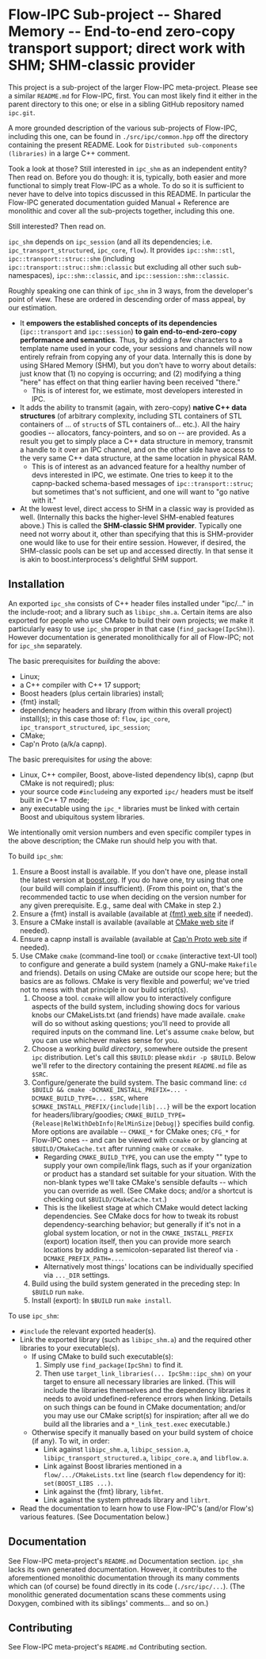 # Flow-IPC Sub-project -- Shared Memory -- End-to-end zero-copy transport support; direct work with SHM; SHM-classic provider

This project is a sub-project of the larger Flow-IPC meta-project.  Please see
a similar `README.md` for Flow-IPC, first.  You can most likely find it either in the parent
directory to this one; or else in a sibling GitHub repository named `ipc.git`.

A more grounded description of the various sub-projects of Flow-IPC, including this one, can be found
in `./src/ipc/common.hpp` off the directory containing the present README.  Look for
`Distributed sub-components (libraries)` in a large C++ comment.

Took a look at those?  Still interested in `ipc_shm` as an independent entity?  Then read on.
Before you do though: it is, typically, both easier and more functional to simply treat Flow-IPC as a whole.
To do so it is sufficient to never have to delve into topics discussed in this README.  In particular
the Flow-IPC generated documentation guided Manual + Reference are monolithic and cover all the
sub-projects together, including this one.

Still interested?  Then read on.

`ipc_shm` depends on `ipc_session` (and all its dependencies; i.e. `ipc_transport_structured`, `ipc_core`, `flow`).
It provides `ipc::shm::stl`, `ipc::transport::struc::shm` (including `ipc::transport::struc::shm::classic` but
excluding all other such sub-namespaces), `ipc::shm::classic`, and `ipc::session::shm::classic`.

Roughly speaking one can think of `ipc_shm` in 3 ways, from the developer's point of view.  These are ordered
in descending order of mass appeal, by our estimation.

  - It **empowers the established concepts of its dependencies** (`ipc::transport` and
    `ipc::session`) **to gain end-to-end-zero-copy performance and semantics**.  Thus, by adding a few characters
    to a template name used in your code, your sessions and channels will now entirely refrain from copying
    any of your data.  Internally this is done by using SHared Memory (SHM), but you don't have to worry about
    details: just know that (1) no copying is occurring; and (2) modifying a thing "here" has effect on that thing
    earlier having been received "there."
    - This is of interest for, we estimate, most developers interested in IPC.
  - It adds the ability to transmit (again, with zero-copy) **native C++ data structures**
    (of arbitrary complexity, including STL containers of STL containers of ... of `struct`s of STL containers of...
    etc.).  All the hairy goodies -- allocators, fancy-pointers, and so on -- are provided.  As a result you
    get to simply place a C++ data structure in memory, transmit a handle to it over an IPC channel,
    and on the other side have access to the very same C++ data structure, at the same location in physical
    RAM.
    - This is of interest as an advanced feature for a healthy number of devs interested in IPC, we estimate.
      One tries to keep it to the capnp-backed schema-based messages of `ipc::transport::struc`; but
      sometimes that's not sufficient, and one will want to "go native with it."
  - At the lowest level, direct access to SHM in a classic way is provided as well.  (Internally this backs
    the higher-level SHM-enabled features above.)  This is called the **SHM-classic SHM provider**.
    Typically one need not worry about it, other than specifying that this is SHM-provider one would like
    to use for their entire session.  However, if desired, the SHM-classic pools can be set up and accessed
    directly.  In that sense it is akin to boost.interprocess's delightful SHM support.

## Installation

An exported `ipc_shm` consists of C++ header files installed under "ipc/..." in the
include-root; and a library such as `libipc_shm.a`.
Certain items are also exported for people who use CMake to build their own
projects; we make it particularly easy to use `ipc_shm` proper in that case
(`find_package(IpcShm)`).  However documentation is generated monolithically for all of Flow-IPC;
not for `ipc_shm` separately.

The basic prerequisites for *building* the above:

  - Linux;
  - a C++ compiler with C++ 17 support;
  - Boost headers (plus certain libraries) install;
  - {fmt} install;
  - dependency headers and library (from within this overall project) install(s); in this case those of:
    `flow`, `ipc_core`, `ipc_transport_structured`, `ipc_session`;
  - CMake;
  - Cap'n Proto (a/k/a capnp).

The basic prerequisites for *using* the above:

  - Linux, C++ compiler, Boost, above-listed dependency lib(s), capnp (but CMake is not required); plus:
  - your source code `#include`ing any exported `ipc/` headers must be itself built in C++ 17 mode;
  - any executable using the `ipc_*` libraries must be linked with certain Boost and ubiquitous
    system libraries.

We intentionally omit version numbers and even specific compiler types in the above description; the CMake run
should help you with that.

To build `ipc_shm`:

  1. Ensure a Boost install is available.  If you don't have one, please install the latest version at
     [boost.org](https://boost.org).  If you do have one, try using that one (our build will complain if insufficient).
     (From this point on, that's the recommended tactic to use when deciding on the version number for any given
     prerequisite.  E.g., same deal with CMake in step 2.)
  2. Ensure a {fmt} install is available (available at [{fmt} web site](https://fmt.dev/) if needed).
  3. Ensure a CMake install is available (available at [CMake web site](https://cmake.org/download/) if needed).
  4. Ensure a capnp install is available (available at [Cap'n Proto web site](https://capnproto.org/) if needed).
  5. Use CMake `cmake` (command-line tool) or `ccmake` (interactive text-UI tool) to configure and generate
     a build system (namely a GNU-make `Makefile` and friends).  Details on using CMake are outside our scope here;
     but the basics are as follows.  CMake is very flexible and powerful; we've tried not to mess with that principle
     in our build script(s).
     1. Choose a tool.  `ccmake` will allow you to interactively configure aspects of the build system, including
        showing docs for various knobs our CMakeLists.txt (and friends) have made availale.  `cmake` will do so without
        asking questions; you'll need to provide all required inputs on the command line.  Let's assume `cmake` below,
        but you can use whichever makes sense for you.
     2. Choose a working *build directory*, somewhere outside the present `ipc` distribution.  Let's call this
        `$BUILD`: please `mkdir -p $BUILD`.  Below we'll refer to the directory containing the present `README.md` file
        as `$SRC`.
     3. Configure/generate the build system.  The basic command line:
        `cd $BUILD && cmake -DCMAKE_INSTALL_PREFIX=... -DCMAKE_BUILD_TYPE=... $SRC`,
        where `$CMAKE_INSTALL_PREFIX/{include|lib|...}` will be the export location for headers/library/goodies;
        `CMAKE_BUILD_TYPE={Release|RelWithDebInfo|RelMinSize|Debug|}` specifies build config.
        More options are available -- `CMAKE_*` for CMake ones; `CFG_*` for Flow-IPC ones -- and can be
        viewed with `ccmake` or by glancing at `$BUILD/CMakeCache.txt` after running `cmake` or `ccmake`.
        - Regarding `CMAKE_BUILD_TYPE`, you can use the empty "" type to supply
          your own compile/link flags, such as if your organization or product has a standard set suitable for your
          situation.  With the non-blank types we'll take CMake's sensible defaults -- which you can override
          as well.  (See CMake docs; and/or a shortcut is checking out `$BUILD/CMakeCache.txt`.)
        - This is the likeliest stage at which CMake would detect lacking dependencies.  See CMake docs for
          how to tweak its robust dependency-searching behavior; but generally if it's not in a global system
          location, or not in the `CMAKE_INSTALL_PREFIX` (export) location itself, then you can provide more
          search locations by adding a semicolon-separated list thereof via `-DCMAKE_PREFIX_PATH=...`.
        - Alternatively most things' locations can be individually specified via `..._DIR` settings.
     4. Build using the build system generated in the preceding step:  In `$BUILD` run `make`.  
     5. Install (export):  In `$BUILD` run `make install`.  

To use `ipc_shm`:

  - `#include` the relevant exported header(s).
  - Link the exported library (such as `libipc_shm.a`) and the required other libraries to
    your executable(s).
    - If using CMake to build such executable(s):
      1. Simply use `find_package(IpcShm)` to find it.
      2. Then use `target_link_libraries(... IpcShm::ipc_shm)` on your target
         to ensure all necessary libraries are linked.
         (This will include the libraries themselves and the dependency libraries it needs to avoid undefined-reference
         errors when linking.  Details on such things can be found in CMake documentation; and/or you may use
         our CMake script(s) for inspiration; after all we do build all the libraries and a `*_link_test.exec`
         executable.)
    - Otherwise specify it manually based on your build system of choice (if any).  To wit, in order:
      - Link against `libipc_shm.a`, `libipc_session.a`, `libipc_transport_structured.a`, `libipc_core.a`, and
        `libflow.a`.
      - Link against Boost libraries mentioned in a `flow/.../CMakeLists.txt` line (search `flow` dependency for it):
        `set(BOOST_LIBS ...)`.
      - Link against the {fmt} library, `libfmt`.
      - Link against the system pthreads library and `librt`.
  - Read the documentation to learn how to use Flow-IPC's (and/or Flow's) various features.
    (See Documentation below.)

## Documentation

See Flow-IPC meta-project's `README.md` Documentation section.  `ipc_shm` lacks its own generated documentation.
However, it contributes to the aforementioned monolithic documentation through its many comments which can
(of course) be found directly in its code (`./src/ipc/...`).  (The monolithic generated documentation scans
these comments using Doxygen, combined with its siblings' comments... and so on.)

## Contributing

See Flow-IPC meta-project's `README.md` Contributing section.
